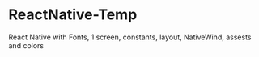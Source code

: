 # ReactNative-Temp
React Native with Fonts, 1 screen, constants, layout, NativeWind, assests and colors
